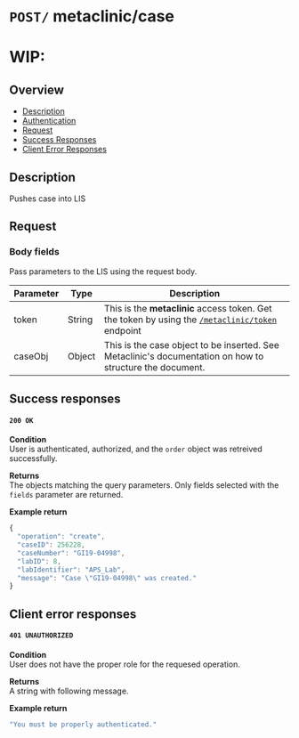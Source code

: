 # `POST/` metaclinic/case

# WIP:

## Overview

- [Description](#description)
- [Authentication](#authentication)
- [Request](#request)
- [Success Responses](#success-responses)
- [Client Error Responses](#client-error-responses)


## Description

Pushes case into LIS


## Request

### Body fields

Pass parameters to the LIS using the request body.

| Parameter       | Type     | Description                                     |
|-----------------|----------|-------------------------------------------------|
| token           | String   | This is the **metaclinic** access token. Get the token by using the [`/metaclinic/token`](./metaclinic-token.md) endpoint   |
| caseObj         | Object   | This is the case object to be inserted. See Metaclinic's documentation on how to structure the document.  |


## Success responses

#### `200 OK`

**Condition** \
User is authenticated, authorized, and the `order` object was retreived
successfully.

**Returns** \
The objects matching the query parameters. Only fields selected with the `fields`
parameter are returned.

**Example return**
``` Javascript
{
  "operation": "create",
  "caseID": 256228,
  "caseNumber": "GI19-04998",
  "labID": 8,
  "labIdentifier": "APS_Lab",
  "message": "Case \"GI19-04998\" was created."
}
```

## Client error responses

#### `401 UNAUTHORIZED`
**Condition** \
User does not have the proper role for the requesed operation.

**Returns** \
A string with following message.

**Example return**
``` Javascript
"You must be properly authenticated."


